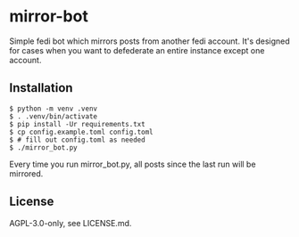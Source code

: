 # mirror-bot

Simple fedi bot which mirrors posts from another fedi account.
It's designed for cases when you want to defederate an entire instance except one account.

## Installation

```
$ python -m venv .venv
$ . .venv/bin/activate
$ pip install -Ur requirements.txt
$ cp config.example.toml config.toml
$ # fill out config.toml as needed
$ ./mirror_bot.py
```

Every time you run mirror_bot.py, all posts since the last run will be mirrored.

## License

AGPL-3.0-only, see LICENSE.md.
